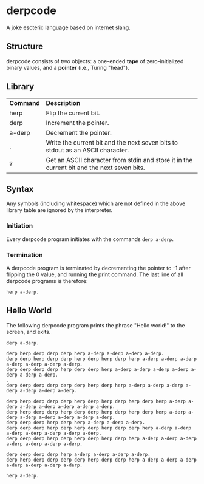 # derpcode #

A joke esoteric language based on internet slang.

## Structure ##

derpcode consists of two objects: a one-ended **tape** of zero-initialized binary values, and a **pointer** 
(i.e., Turing "head").

## Library ##

<table>
  <tr>
    <td><b>Command</b></td><td><b>Description</b></td>
  </tr>
  <tr>
    <td>herp</td><td>Flip the current bit.</td>
  </tr>
  <tr>
    <td>derp</td><td>Increment the pointer.</td>
  </tr>
  <tr>
    <td>a-derp</td><td>Decrement the pointer.</td>
  </tr>
  <tr>
    <td>.</td><td>Write the current bit and the next seven bits to stdout as an ASCII character.</td>
  </tr>
  <tr>
    <td>?</td><td>Get an ASCII character from stdin and store it in the current bit and the next seven bits.</td>
  </tr>
</table>

## Syntax ##

Any symbols (including whitespace) which are not defined in the above library table are ignored by the interpreter.

### Initiation ###

Every derpcode program initiates with the commands `derp a-derp`.

### Termination ###

A derpcode program is terminated by decrementing the pointer to -1 after flipping the 0 value, and running the 
print command. The last line of all derpcode programs is therefore:

`herp a-derp.`

## Hello World ##

The following derpcode program prints the phrase "Hello world!" to the screen, and exits.

```
derp a-derp.

derp herp derp derp derp herp a-derp a-derp a-derp a-derp. 
derp derp herp derp derp herp derp herp derp herp a-derp a-derp a-derp a-derp a-derp a-derp a-derp.
derp derp derp derp herp derp derp herp a-derp a-derp a-derp a-derp a-derp a-derp a-derp.
.
derp derp derp derp derp derp herp derp herp a-derp a-derp a-derp a-derp a-derp a-derp a-derp.

derp herp derp derp derp herp derp herp derp herp derp herp a-derp a-derp a-derp a-derp a-derp a-derp a-derp.
derp herp derp derp herp derp derp herp derp herp derp herp a-derp a-derp a-derp a-derp a-derp a-derp a-derp.
derp derp derp herp derp herp a-derp a-derp a-derp.
derp derp derp herp derp herp derp herp derp derp herp a-derp a-derp a-derp a-derp a-derp a-derp a-derp.
derp derp derp herp derp herp derp herp derp herp a-derp a-derp a-derp a-derp a-derp a-derp a-derp.

derp derp derp derp herp a-derp a-derp a-derp a-derp.
derp herp derp derp derp derp herp derp derp herp a-derp a-derp a-derp a-derp a-derp a-derp a-derp.

herp a-derp.
```
